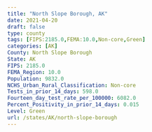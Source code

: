 ```yaml
---
title: "North Slope Borough, AK"
date: 2021-04-20
draft: false
type: county
tags: [FIPS:2185.0,FEMA:10.0,Non-core,Green]
categories: [AK]
County: North Slope Borough
State: AK
FIPS: 2185.0
FEMA_Region: 10.0
Population: 9832.0
NCHS_Urban_Rural_Classification: Non-core
Tests_in_prior_14_days: 598.0
Fourteen_day_test_rate_per_100000: 6082.0
Percent_Positivity_in_prior_14_days: 0.015
Level: Green
url: /states/AK/north-slope-borough
---
```



